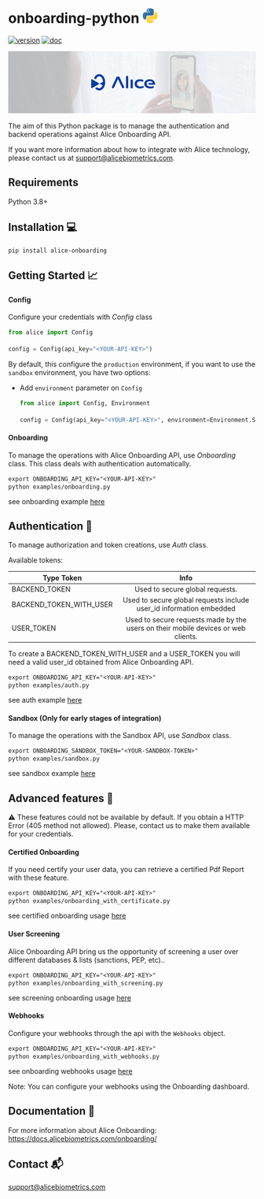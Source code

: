 # onboarding-python <img src="https://github.com/alice-biometrics/custom-emojis/blob/master/images/python.png?raw=true" width="30"> 

[![version](https://img.shields.io/github/release/alice-biometrics/onboarding-python/all.svg)](https://github.com/alice-biometrics/onboarding-python/releases) [![doc](https://img.shields.io/badge/doc-onboarding-51CB56)](https://docs.alicebiometrics.com/onboarding/sections/server/server_side_sdks/python.html)


<img src="https://github.com/alice-biometrics/custom-emojis/blob/master/images/alice_header.png?raw=true" width=auto>

The aim of this Python package is to manage the authentication and backend operations against Alice Onboarding API.

If you want more information about how to integrate with Alice technology, please contact us at support@alicebiometrics.com.

## Requirements

Python 3.8+ 

## Installation :computer:

```console
pip install alice-onboarding
```

## Getting Started 📈

#### Config 

Configure your credentials with *Config* class

```python
from alice import Config

config = Config(api_key="<YOUR-API-KEY>")
```

By default, this configure the `production` environment, if you
want to use the `sandbox` environment, you have two options:

* Add `environment` parameter on `Config`
    ```python
    from alice import Config, Environment
    
    config = Config(api_key="<YOUR-API-KEY>", environment=Environment.SANDBOX)
    ```

#### Onboarding

To manage the operations with Alice Onboarding API, use *Onboarding* class. 
This class deals with authentication automatically.

```console
export ONBOARDING_API_KEY="<YOUR-API-KEY>"
python examples/onboarding.py
```

see onboarding example [here](examples/onboarding.py)

## Authentication 🔐

To manage authorization and token creations, use *Auth* class.

Available tokens: 

| Type Token              | Info          | 
| ----------------------- |:-------------:|
| BACKEND_TOKEN           | Used to secure global requests.| 
| BACKEND_TOKEN_WITH_USER | Used to secure global requests include user_id information embedded |  
| USER_TOKEN              | Used to secure requests made by the users on their mobile devices or web clients.|


To create a BACKEND_TOKEN_WITH_USER and a USER_TOKEN you will need a valid user_id obtained from Alice Onboarding API.


```console
export ONBOARDING_API_KEY="<YOUR-API-KEY>"
python examples/auth.py
```

see auth example [here](examples/auth.py)


#### Sandbox (Only for early stages of integration)

To manage the operations with the Sandbox API, use *Sandbox* class.

```console
export ONBOARDING_SANDBOX_TOKEN="<YOUR-SANDBOX-TOKEN>"
python examples/sandbox.py
```

see sandbox example [here](examples/sandbox.py)

## Advanced features 🎩

⚠️ These features could not be available by default. If you obtain a HTTP Error (405 method not allowed). Please, contact us to make them available for your credentials.

#### Certified Onboarding 

If you need certify your user data, you can retrieve a certified Pdf Report with these feature.

```console
export ONBOARDING_API_KEY="<YOUR-API-KEY>"
python examples/onboarding_with_certificate.py
```

see certified onboarding usage [here](examples/onboarding_with_certificate.py)

#### User Screening

Alice Onboarding API bring us the opportunity of screening a user over different databases & lists (sanctions, PEP, etc)..

```console
export ONBOARDING_API_KEY="<YOUR-API-KEY>"
python examples/onboarding_with_screening.py
```

see screening onboarding usage [here](examples/onboarding_with_screening.py)


#### Webhooks

Configure your webhooks through the api with the `Webhooks` object. 

```console
export ONBOARDING_API_KEY="<YOUR-API-KEY>"
python examples/onboarding_with_webhooks.py
```

see onboarding webhooks usage [here](examples/onboarding_with_webhooks.py)

Note: You can configure your webhooks using the Onboarding dashboard.

## Documentation 📄

For more information about Alice Onboarding:  https://docs.alicebiometrics.com/onboarding/

## Contact 📬

support@alicebiometrics.com

